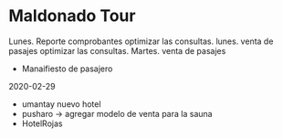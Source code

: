# Maldonado Tour
Lunes. Reporte comprobantes optimizar las consultas.
lunes. venta de pasajes optimizar las consultas.
Martes. venta de pasajes
- Manaifiesto de pasajero

2020-02-29


- umantay nuevo hotel
- pusharo -> agregar modelo de venta para la sauna
- HotelRojas